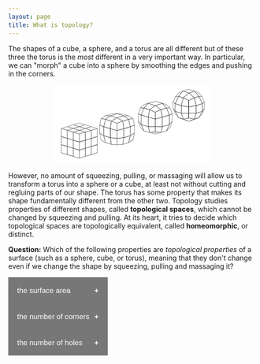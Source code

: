 ```yaml
---
layout: page
title: What is topology?
---
```



The shapes of a cube, a sphere, and a torus are all different but of these three the torus is the *most* different in a very important way.
In particular, we can "morph" a cube into a sphere by smoothing the edges and pushing in the corners.

<p align="center"><img src="fig/cube-to-sphere.png"/></p>

However, no amount of squeezing, pulling, or massaging will allow us to transform a torus into a sphere or a cube, at least not without cutting and regluing parts of our shape.  The torus has some property that makes its shape fundamentally different from the other two.  Topology studies properties of different shapes, called **topological spaces**, which cannot be changed by squeezing and pulling.  At its heart, it tries to decide which topological spaces are topologically equivalent, called **homeomorphic**, or distinct.


<style>
.collapsible {
  background-color: #777;
  color: white;
  cursor: pointer;
  padding: 18px;
  width: 40%;
  border: none;
  text-align: left;
  outline: none;
  font-size: 15px;
}

.active, .collapsible:hover {
  background-color: #555;
}

.collapsible:after {
  content: '\002B';
  color: white;
  font-weight: bold;
  float: right;
  margin-left: 5px;
}

.active:after {
  content: "\2212";
}

.content {
  padding: 0 18px;
  max-height: 0;
  overflow: hidden;
  transition: max-height 0.2s ease-out;
  background-color: #ffffff;
}
</style>
**Question:** Which of the following properties are *topological properties* of a surface (such as a sphere, cube, or torus), meaning that they don't change even if we change the shape by squeezing, pulling and massaging it?
<body>
<button class="collapsible">the surface area</button>
<div class="content">
  <p>Careful!  The area changes as we shrink or expand our shape by squeezing or stretching it.</p>
</div>
<button class="collapsible">the number of corners</button>
<div class="content">
  <p>Careful!  Corners can be smoothed away, just like when we make a cube into a sphere.</p>
</div>
<button class="collapsible">the number of holes</button>
<div class="content">
  <p>Right!  Setting aside the important task of rigorously defining a "hole", intuitively we can understand that by squeezing or stretching a surface we cannot change the number of holes.</p>
</div>

<script>
var coll = document.getElementsByClassName("collapsible");
var i;

for (i = 0; i < coll.length; i++) {
  coll[i].addEventListener("click", function() {
    this.classList.toggle("active");
    var content = this.nextElementSibling;
    if (content.style.maxHeight){
      content.style.maxHeight = null;
    } else {
      content.style.maxHeight = content.scrollHeight + "px";
    } 
  });
}
</script>
</body>



